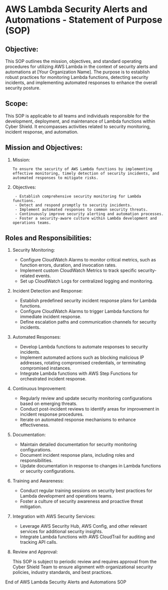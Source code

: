 # AWS Lambda Security Alerts and Automations - Statement of Purpose (SOP)

## Objective:

This SOP outlines the mission, objectives, and standard operating procedures for utilizing AWS Lambda in the context of security alerts and automations at [Your Organization Name]. The purpose is to establish robust practices for monitoring Lambda functions, detecting security incidents, and implementing automated responses to enhance the overall security posture.

## Scope:

This SOP is applicable to all teams and individuals responsible for the development, deployment, and maintenance of Lambda functions within Cyber Shield. It encompasses activities related to security monitoring, incident response, and automation.

## Mission and Objectives:
1.  Mission:
        
        To ensure the security of AWS Lambda functions by implementing effective monitoring, timely detection of security incidents, and automated responses to mitigate risks.
2. Objectives:

        - Establish comprehensive security monitoring for Lambda functions.
        - Detect and respond promptly to security incidents.
        - Implement automated responses to common security threats.
        - Continuously improve security alerting and automation processes.
        - Foster a security-aware culture within Lambda development and operations teams.
## Roles and Responsibilities:

1. Security Monitoring:

    - Configure CloudWatch Alarms to monitor critical metrics, such as function errors, duration, and invocation rates.
    - Implement custom CloudWatch Metrics to track specific security-related events.
    - Set up CloudWatch Logs for centralized logging and monitoring.
2. Incident Detection and Response:

    - Establish predefined security incident response plans for Lambda functions.
    - Configure CloudWatch Alarms to trigger Lambda functions for immediate incident response.
    - Define escalation paths and communication channels for security incidents.
3. Automated Responses:

    - Develop Lambda functions to automate responses to security incidents.
    - Implement automated actions such as blocking malicious IP addresses, rotating compromised credentials, or terminating compromised instances.
    - Integrate Lambda functions with AWS Step Functions for orchestrated incident response.
4. Continuous Improvement:

    - Regularly review and update security monitoring configurations based on emerging threats.
    - Conduct post-incident reviews to identify areas for improvement in incident response procedures.
    - Iterate on automated response mechanisms to enhance effectiveness.
5. Documentation:

    - Maintain detailed documentation for security monitoring configurations.
    - Document incident response plans, including roles and responsibilities.
    - Update documentation in response to changes in Lambda functions or security configurations.
6. Training and Awareness:

    - Conduct regular training sessions on security best practices for Lambda development and operations teams.
    - Foster a culture of security awareness and proactive threat mitigation.
7. Integration with AWS Security Services:

    - Leverage AWS Security Hub, AWS Config, and other relevant services for additional security insights.
    - Integrate Lambda functions with AWS CloudTrail for auditing and tracking API calls.
8. Review and Approval:

    This SOP is subject to periodic review and requires approval from the Cyber Shield Team to ensure alignment with organizational security policies, industry standards, and best practices.


End of AWS Lambda Security Alerts and Automations SOP